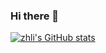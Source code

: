 ### Hi there 👋

[![zhli's GitHub stats](https://github-readme-stats.vercel.app/api?username=zhliOvO)](https://github.com/anuraghazra/github-readme-stats)

<!--
**zhliOvO/zhliOvO** is a ✨ _special_ ✨ repository because its `README.md` (this file) appears on your GitHub profile.

Here are some ideas to get you started:

- 🔭 I’m currently working on ...
- 🌱 I’m currently learning ...
- 👯 I’m looking to collaborate on ...
- 🤔 I’m looking for help with ...
- 💬 Ask me about ...
- 📫 How to reach me: ...
- 😄 Pronouns: ...
- ⚡ Fun fact: ...
-->
